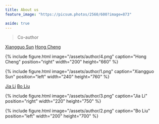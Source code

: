 ```yaml
---
title: About us
feature_image: "https://picsum.photos/2560/600?image=873"

aside: true
---
```






> Co-author



[Xiangguo Sun](https://xgsun.mysxl.cn/)
[Hong Cheng](https://www1.se.cuhk.edu.hk/~hcheng/)


{% include figure.html image="/assets/author/4.png" caption="Hong Cheng" position="right" width="200" height="660" %}

{% include figure.html image="/assets/author/1.png" caption="Xiangguo Sun" position="left" width="240" height="760" %}

[Jia Li](https://sites.google.com/view/lijia)
[Bo Liu](https://cse.seu.edu.cn/2019/0401/c23024a268340/page.psp)

{% include figure.html image="/assets/author/3.png" caption="Jia Li" position="right" width="220" height="750" %}

{% include figure.html image="/assets/author/2.png" caption="Bo Liu" position="left" width="200" height="700" %}

